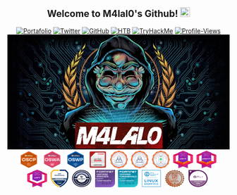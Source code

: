 <h2 align="center">
  Welcome to M4lal0's Github!
 <img src="https://media.giphy.com/media/27UtynCENEhLgiAmik/giphy.gif" width="22" height="22">
</h2>

<p align="center">
<a href="https://m4lal0.github.io"><img title="Portafolio" src="https://img.shields.io/badge/-Portfolio-red?style=for-the-badge&logo=hackster&logoColor=white&link=https://m4lal0.github.io"></a>
<a href="https://x.com/m4lal0"><img title="Twitter" src="https://img.shields.io/badge/-Twitter-black?style=for-the-badge&logo=x&logoColor=white&link=https://x.com/m4lal0"></a>
<a href="https://github.com/m4lal0"><img title="GitHub" src="https://img.shields.io/badge/-Github-black?style=for-the-badge&logo=github&logoColor=white&link=https://github.com/m4lal0"></a>
<a href="https://app.hackthebox.com/profile/337020"><img title="HTB" src="https://img.shields.io/badge/-HackTheBox-darkgreen?style=for-the-badge&logo=hack-the-box&logoColor=lightgreen&link=https://app.hackthebox.com/profile/337020"></a>
<a href="https://tryhackme.com/p/M4lal0"><img title="TryHackMe" src="https://img.shields.io/badge/-TryHackMe-darkred?style=for-the-badge&logo=tryhackme&logoColor=lightred&link=https://tryhackme.com/p/M4lal0"></a>
<a href="https://komarev.com/ghpvc/?username=m4lal0"><img title="Profile-Views" src="https://komarev.com/ghpvc/?username=m4lal0&color=blue&style=for-the-badge"></a>
<img src="https://github.com/m4lal0/m4lal0/raw/master/images/m4lal0.jpg"
	alt="m4lal0"
	width="1000"
	style="float: center; margin-right: 4px;" />
<img src="./images/OSCP.png"
	alt="OSCP"
	width="45"
	height="40"
	style="float: center; margin-right: 4px;" />
<img src="./images/OSWA.png"
	alt="OSWA"
	width="45"
	height="40"
	style="float: center; margin-right: 4px;" />
<img src="./images/OSWP.png"
	alt="OSWP"
	width="45"
	height="40"
	style="float: center; margin-right: 4px;" />
<img src="./images/CEHPRACTICAL.png"
	alt="CEH"
	width="40"
	height="40"
	style="float: center; margin-right: 4px;" />
<img src="./images/CNPen.png"
	alt="CNPen"
	width="40"
	height="40"
	style="float: center; margin-right: 4px;" />
<img src="./images/CAPen.png"
	alt="CAPen"
	width="40"
	height="40"
	style="float: center; margin-right: 4px;" />
<img src="./images/CMPen.png"
	alt="CMPen"
	width="40"
	height="40"
	style="float: center; margin-right: 4px;" />
<img src="./images/eWPT-v2.png"
	alt="eWPT"
	width="45"
	height="40"
	style="float: center; margin-right: 4px;" />
<img src="./images/eMAPT-v2.png"
	alt="eMAPT"
	width="45"
	height="40"
	style="float: center; margin-right: 4px;" />
<img src="./images/eJPT-v2.png"
	alt="eJPT"
	width="45"
	height="40"
	style="float: center; margin-right: 4px;" />
<img src="./images/EthicalHackingFoundation.png"
	alt="EthicalHackingFoundation"
	width="40"
	height="40"
	style="float: center; margin-right: 4px;" />
<img src="./images/CAPC2.png"
	alt="CAPC"
	width="45"
	height="40"
	style="float: center; margin-right: 4px;" />
<img src="./images/FCA.png"
	alt="FCA"
	width="45"
	height="40"
	style="float: center; margin-right: 4px;" />
<img src="./images/FCF.png"
	alt="FCF"
	width="45"
	height="40"
	style="float: center; margin-right: 4px;" />
<img src="./images/LPI-Essentials.png"
	alt="LPI-Essentials"
	width="45"
	height="40"
	style="float: center; margin-right: 4px;" />
<img src="./images/PCEP.png"
	alt="PCEP"
	width="45"
	height="40"
	style="float: center; margin-right: 4px;" />
<img src="./images/ITILv4.png"
	alt="ITILv4"
	width="45"
	height="40"
	style="float: center; margin-right: 4px;" />
</p>
